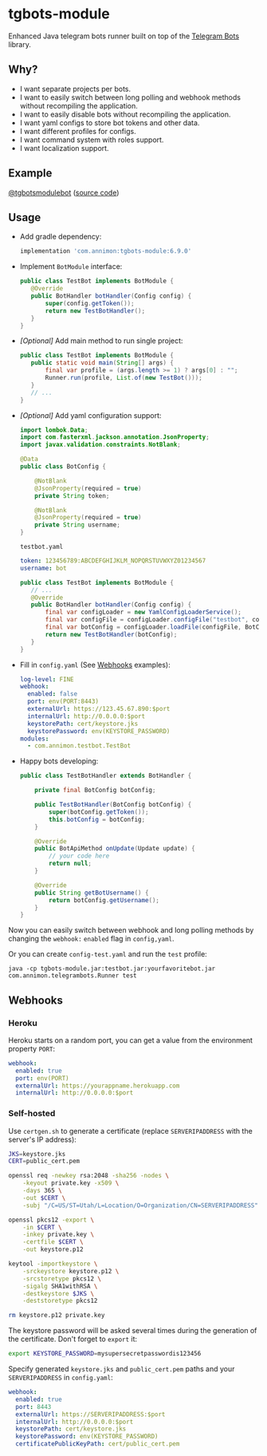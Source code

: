 # tgbots-module

Enhanced Java telegram bots runner built on top of the [Telegram Bots](https://github.com/rubenlagus/TelegramBots) library.

## Why?

 - I want separate projects per bots.
 - I want to easily switch between long polling and webhook methods without recompiling the application.
 - I want to easily disable bots without recompiling the application.
 - I want yaml configs to store bot tokens and other data.
 - I want different profiles for configs.
 - I want command system with roles support.
 - I want localization support.

## Example

 [@tgbotsmodulebot](https://t.me/tgbotsmodulebot) ([source code](https://github.com/annimon-tutorials/tgbotsmodule-webhook-bot))

 
## Usage
 
 - Add gradle dependency:
 
    ```groovy
    implementation 'com.annimon:tgbots-module:6.9.0'
    ```

 - Implement `BotModule` interface:
 
    ```java
    public class TestBot implements BotModule {   
       @Override
       public BotHandler botHandler(Config config) {
           super(config.getToken());
           return new TestBotHandler();
       }
    }
    ```
 
 - _[Optional]_ Add main method to run single project:
 
    ```java
    public class TestBot implements BotModule {   
       public static void main(String[] args) {
           final var profile = (args.length >= 1) ? args[0] : "";
           Runner.run(profile, List.of(new TestBot()));
       }
       // ...
    }
    ```
 
 - _[Optional]_ Add yaml configuration support:
 
    ```java
    import lombok.Data;
    import com.fasterxml.jackson.annotation.JsonProperty;
    import javax.validation.constraints.NotBlank;
    
    @Data
    public class BotConfig {
    
        @NotBlank
        @JsonProperty(required = true)
        private String token;
    
        @NotBlank
        @JsonProperty(required = true)
        private String username;
    }
    ```
    
    `testbot.yaml`
    ```yaml
    token: 123456789:ABCDEFGHIJKLM_NOPQRSTUVWXYZ01234567
    username: bot
    ```
    
    ```java
    public class TestBot implements BotModule {   
       // ...
       @Override
       public BotHandler botHandler(Config config) {
           final var configLoader = new YamlConfigLoaderService();
           final var configFile = configLoader.configFile("testbot", config.getProfile());
           final var botConfig = configLoader.loadFile(configFile, BotConfig.class);
           return new TestBotHandler(botConfig);
       }
    }
    ```

 - Fill in `config.yaml` (See [Webhooks](#webhooks) examples):
 
    ```yaml
    log-level: FINE
    webhook:
      enabled: false
      port: env(PORT:8443)
      externalUrl: https://123.45.67.890:$port
      internalUrl: http://0.0.0.0:$port
      keystorePath: cert/keystore.jks
      keystorePassword: env(KEYSTORE_PASSWORD)
    modules:
      - com.annimon.testbot.TestBot
    ```
 
 - Happy bots developing:
 
    ```java
    public class TestBotHandler extends BotHandler {
    
        private final BotConfig botConfig;
    
        public TestBotHandler(BotConfig botConfig) {
            super(botConfig.getToken());
            this.botConfig = botConfig;
        }
    
        @Override
        public BotApiMethod onUpdate(Update update) {
            // your code here
            return null;
        }
    
        @Override
        public String getBotUsername() {
            return botConfig.getUsername();
        }
    }
    ```

Now you can easily switch between webhook and long polling methods by changing the `webhook:` `enabled` flag in `config,yaml`.

Or you can create `config-test.yaml` and run the `test` profile:

```
java -cp tgbots-module.jar:testbot.jar:yourfavoritebot.jar com.annimon.telegrambots.Runner test
```


## Webhooks

### Heroku

Heroku starts on a random port, you can get a value from the environment property `PORT`:

 ```yaml
 webhook:
   enabled: true
   port: env(PORT)
   externalUrl: https://yourappname.herokuapp.com
   internalUrl: http://0.0.0.0:$port
 ```

### Self-hosted

Use `certgen.sh` to generate a certificate (replace `SERVERIPADDRESS` with the server's IP address):

```bash
JKS=keystore.jks
CERT=public_cert.pem

openssl req -newkey rsa:2048 -sha256 -nodes \
    -keyout private.key -x509 \
    -days 365 \
    -out $CERT \
    -subj "/C=US/ST=Utah/L=Location/O=Organization/CN=SERVERIPADDRESS"

openssl pkcs12 -export \
    -in $CERT \
    -inkey private.key \
    -certfile $CERT \
    -out keystore.p12

keytool -importkeystore \
    -srckeystore keystore.p12 \
    -srcstoretype pkcs12 \
    -sigalg SHA1withRSA \
    -destkeystore $JKS \
    -deststoretype pkcs12

rm keystore.p12 private.key
```

The keystore password will be asked several times during the generation of the certificate. Don't forget to `export` it:

```bash
export KEYSTORE_PASSWORD=mysupersecretpasswordis123456
```

Specify generated `keystore.jks` and `public_cert.pem` paths and your `SERVERIPADDRESS` in `config.yaml`: 

 ```yaml
 webhook:
   enabled: true
   port: 8443
   externalUrl: https://SERVERIPADDRESS:$port
   internalUrl: http://0.0.0.0:$port
   keystorePath: cert/keystore.jks
   keystorePassword: env(KEYSTORE_PASSWORD)
   certificatePublicKeyPath: cert/public_cert.pem
 ```
